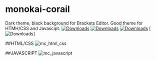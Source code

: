 # monokai-corail
Dark theme, black background for Brackets Editor. Good theme for HTMH/CSS and Javascipt.
[![Downloads](https://badges.ml/monokai-corail-ur/total.svg)](https://brackets-extension-badges.github.io#monokai-corail) [![Downloads](https://badges.ml/monokai-corail-ur/last-version.svg)](https://brackets-extension-badges.github.io#monokai-corail) [![Downloads](https://badges.ml/monokai-corail-ur/week.svg)](https://brackets-extension-badges.github.io#monokai-corail) [![Downloads](https://badges.ml/monokai-corail-ur/day.svg)]

##HTML/CSS
![mc_html_css](https://user-images.githubusercontent.com/27980534/39954294-64ac0132-55bd-11e8-8566-46e54d067f1f.png)

##JAVASCRIPT
![mc_javascript](https://user-images.githubusercontent.com/27980534/39954296-7056e290-55bd-11e8-84aa-fb19e17ed9df.png)
